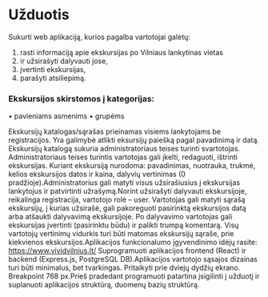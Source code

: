 # Užduotis

Sukurti web aplikaciją, kurios pagalba vartotojai galėtų:

1. rasti informaciją apie ekskursijas po Vilniaus lankytinas vietas
2. ir užsirašyti dalyvauti jose,
3. įvertinti ekskursijas,
4. parašyti atsiliepimą.

### Ekskursijos skirstomos į kategorijas:

• pavieniams asmenims
• grupėms

Ekskursijų katalogas/sąrašas prieinamas visiems lankytojams be registracijos.
Yra galimybė atlikti eksursijų paiešką pagal pavadinimą ir datą.
Ekskursijų katalogą sukuria administratoriaus teises turinti svartotojas.
Administratoriaus teises turintis vartotojas gali įkelti, redaguoti, ištrinti ekskursijas.
Kuriant ekskursiją nurodoma: pavadinimas, nuotrauka, trukmė, kelios ekskursijos datos ir kaina, dalyvių vertinimas (0 pradžioje).Administratorius gali matyti visus užsirašiusius į ekskursijas lankytojus ir patvirtinti užrašymą.Norint užsirašyti dalyvauti ekskursijoje, reikalinga registracija, vartotojo rolė – user. Vartotojas gali matyti sąrašą ekskursijų, į kurias užsirašė, gali pakoreguoti pasirinktą ekskursijos datą arba atšaukti dalyvavimą ekskursijoje. Po dalyvavimo vartotojas gali ekskursijas įvertinti (pasirinktu būdu) ir palikti trumpą komentarą. Visų vartotojų vertinimų vidurkis turi būti matomas ekskursijų sąraše, prie kiekvienos ekskursijos.Aplikacijos funkcionalumo įgyvendinimo idėjų rasite: https://www.vividvilnius.lt/ Suprogramuoti aplikacijos frontend (React) ir backend (Express.js, PostgreSQL DB).Aplikacijos vartotojo sąsajos dizainas turi būti minimalus, bet tvarkingas. Pritaikyti prie dviejų dydžių ekrano. Breakpoint 768 px.Prieš pradedant programuoti patartina įsigilinti į užduotį ir suplanuoti aplikacijos struktūrą, duomenų bazių struktūrą.
